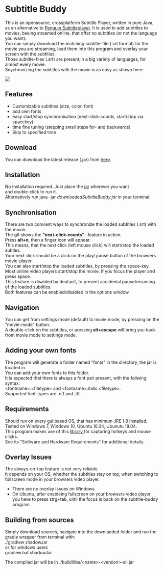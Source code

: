 # Subtitle Buddy  
This is an opensource, crossplatform Subtitle Player, written in pure Java, as an alternative to [Penguin Subtitleplayer](https://github.com/carsonip/Penguin-Subtitle-Player). 
It is used to add subtitles to movies, beeing streamed online, that offer no subtitles (or not the language you want).  
You can simply download the matching subtitle-file (.srt format) for the movie you are streaming, load them into this program and overlay your screen with the subtitles.  
Those subtitle-files (.srt) are present,in a big variety of languages, for almost every movie.  
Snychronizing the subtitles with the movie is as easy as shown here:  
  
![](demo.gif)
  
  
## Features  
- Customizable subtitles (size, color, font)  
- add own fonts  
- easy start/stop synchronisation (next-click-counts, start/stop via spacekey)  
- time fine tuning (stepping small steps for- and backwards)  
- Skip to specified time  
  
  
## Download  
You can download the latest release (.jar) from [here](https://github.com/vincemann/Subtitle-Buddy/releases).  
  
## Installation  
No Installation required. Just place the [jar](https://github.com/vincemann/Subtitle-Buddy/releases) wherever you want  
and double-click to run it.  
Alternatively run java -jar *downloadedSubtitleBuddy.jar* in your terminal.
  
## Synchronisation  
There are two convient ways to synchronize the loaded subtitles (.srt) with the movie.   
The gif shows the **"next-click-counts"**- feature in action.   
Press **alt+n**, then a finger icon will appear.   
This means, that the next click (left mouse click) will start/stop the loaded sutitles.  
Your next click should be a click on the play/ pause button of the browsers movie-player.   
You can also start/stop the loaded subtitles, by pressing the space-key.  
Most online video players start/stop the movie, if you focus the player and press space.  
This feature is disabled by deafault, to prevent accidental pause/resuming of the loaded subtitles.  
Both features can be enabled/disabled in the options window.  
  
## Navigation  
You can get from settings mode (default) to movie mode, by pressing on the "movie-mode" button.  
A double-click on the subtitles, or pressing **alt+escape** will bring you back from movie mode to settings mode.  

  
## Adding your own fonts  
The program will generate a folder named "fonts" in the directory, the jar is located in.  
You can add your own fonts to this folder.  
It is expected that there is always a font pair present, with the follwing syntax:  
\<fontname\>.\<filetype\> and \<fontname\>.italic.\<filetype\>.  
Supported font-types are .otf and .ttf.  
  
  
## Requirements  
Should run on every gui based OS, that has minimum JRE 1.8 installed.  
Tested on Windows 7, Windows 10, Ubuntu 16.04, Ubunutu 18.04.  
This program makes use of this [library ](https://github.com/kwhat/jnativehook)  for capturing hotkeys and mouse clicks.  
See its "Software and Hardware Requirements" for additional details.  
  
  
## Overlay Issues  
The always-on-top feature is not very reliable.  
It depends on your OS, whether the subtitles stay on top, when switching to fullscreen mode in your browsers video player.  
- There are no overlay issues on Windows.  
- On Ubuntu, after enableing fullscreen on your browsers video player, you have to press strg+tab, until the focus is back on the subtitle-buddy program.  
  
  
## Building from sources  
Simply download sources, navigate into the downlaoded folder and run the gradle wrapper from terminal with:  
./gradlew shadowJar  
or for windows users  
gradlew.bat shadowJar  
  
The compiled jar will be in ./build/libs/\<name\>-\<version\>-all.jar  
   

  
